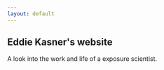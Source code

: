 ```yaml
---
layout: default
---
```


## Eddie Kasner's website
A look into the work and life of a exposure scientist.
